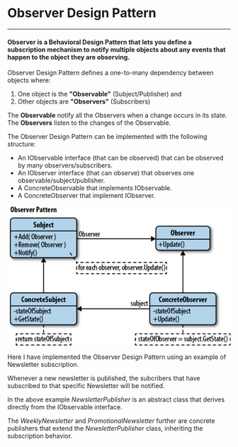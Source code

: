 # Observer Design Pattern
***

#### Observer is a Behavioral Design Pattern that lets you define a subscription mechanism to notify multiple objects about any events that happen to the object they are observing.

Observer Design Pattern defines a one-to-many dependency between objects where: 

1. One object is the **"Observable"** (Subject/Publisher) and
2. Other objects are **"Observers"** (Subscribers)

The **Observable** notify all the Observers when a change occurs in its state.
The **Observers** listen to the changes of the Observable.


The Observer Design Pattern can be implemented with the following structure:
* An IObservable interface (that can be observed) that can be observed by many observers/subscribers.
* An IObserver interface (that can observe) that observes one observable/subject/publisher.
* A ConcreteObservable that implements IObservable.
* A ConcreteObserver that implement IObserver.

![Observer Structure](StructureObserver.png)

Here I have implemented the Observer Design Pattern using an example of Newsletter subscription.

Whenever a new newsletter is published, the subcribers that have subscribed to that specific Newsletter will be notified.

In the above example _NewsletterPublisher_ is an abstract class that derives directly from the IObservable interface. 

The _WeeklyNewsletter_ and _PromotionalNewsletter_ further are concrete publishers that extend the _NewsletterPublisher_ class, inheriting the subscription behavior.
